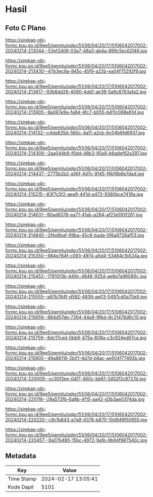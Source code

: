 # Hasil

## Foto C Plano

https://sirekap-obj-formc.kpu.go.id/9ee5/pemilu/pdpr/51/06/04/20/17/5106042017002-20240214-213044--53ef2d08-03a7-48a3-ab4a-899c5ec62f46.jpg

https://sirekap-obj-formc.kpu.go.id/9ee5/pemilu/pdpr/51/06/04/20/17/5106042017002-20240214-213430--47b3ec9a-945c-45f9-a22b-ea04f75292f9.jpg

https://sirekap-obj-formc.kpu.go.id/9ee5/pemilu/pdpr/51/06/04/20/17/5106042017002-20240214-213617--93b6dd26-4090-4dd1-ae39-5a9c8763a1a2.jpg

https://sirekap-obj-formc.kpu.go.id/9ee5/pemilu/pdpr/51/06/04/20/17/5106042017002-20240214-213905--8a087e9a-fa94-4fc7-b055-b411c088e61d.jpg

https://sirekap-obj-formc.kpu.go.id/9ee5/pemilu/pdpr/51/06/04/20/17/5106042017002-20240214-214132--c4de835d-560c-4a11-a2cb-6c04b6fd6937.jpg

https://sirekap-obj-formc.kpu.go.id/9ee5/pemilu/pdpr/51/06/04/20/17/5106042017002-20240214-214309--2aa044b9-f0dd-48b3-85e8-b8adef82a397.jpg

https://sirekap-obj-formc.kpu.go.id/9ee5/pemilu/pdpr/51/06/04/20/17/5106042017002-20240214-214437--2775b2b2-a56f-4d7c-9145-f6b16b8e7dad.jpg

https://sirekap-obj-formc.kpu.go.id/9ee5/pemilu/pdpr/51/06/04/20/17/5106042017002-20240214-215215--83f7c5f2-aea9-441d-a472-9380bce7419a.jpg

https://sirekap-obj-formc.kpu.go.id/9ee5/pemilu/pdpr/51/06/04/20/17/5106042017002-20240214-214631--90ad8378-ea71-41ab-a284-af21e093f261.jpg

https://sirekap-obj-formc.kpu.go.id/9ee5/pemilu/pdpr/51/06/04/20/17/5106042017002-20240214-214845--2f4e8baf-99ba-45c8-bada-0f6a9726af53.jpg

https://sirekap-obj-formc.kpu.go.id/9ee5/pemilu/pdpr/51/06/04/20/17/5106042017002-20240214-215350--984e784f-c093-4974-a5d4-53464c1b524a.jpg

https://sirekap-obj-formc.kpu.go.id/9ee5/pemilu/pdpr/51/06/04/20/17/5106042017002-20240214-215452--17810f3b-449c-4846-925d-ae6e7a96069c.jpg

https://sirekap-obj-formc.kpu.go.id/9ee5/pemilu/pdpr/51/06/04/20/17/5106042017002-20240214-215555--a97b764f-d592-4839-ae03-5497cd0a70e9.jpg

https://sirekap-obj-formc.kpu.go.id/9ee5/pemilu/pdpr/51/06/04/20/17/5106042017002-20240214-215659--884d57de-7394-44a8-9fbd-9c31476d9c10.jpg

https://sirekap-obj-formc.kpu.go.id/9ee5/pemilu/pdpr/51/06/04/20/17/5106042017002-20240214-215759--8dc17ced-0bb9-475a-808a-c3c924ed67ca.jpg

https://sirekap-obj-formc.kpu.go.id/9ee5/pemilu/pdpr/51/06/04/20/17/5106042017002-20240214-215905--49a88116-2b01-4d7d-b8ac-ae504f77493b.jpg

https://sirekap-obj-formc.kpu.go.id/9ee5/pemilu/pdpr/51/06/04/20/17/5106042017002-20240214-220009--cc30f3ee-0df7-460c-bb61-3452f2c8727d.jpg

https://sirekap-obj-formc.kpu.go.id/9ee5/pemilu/pdpr/51/06/04/20/17/5106042017002-20240214-220118--29a572fb-6a8b-4f15-aa42-d3b3ae0374da.jpg

https://sirekap-obj-formc.kpu.go.id/9ee5/pemilu/pdpr/51/06/04/20/17/5106042017002-20240214-220220--c9c1b843-a7a9-4376-b870-10d949f50955.jpg

https://sirekap-obj-formc.kpu.go.id/9ee5/pemilu/pdpr/51/06/04/20/17/5106042017002-20240214-220457--9a07b485-15bc-4972-9a1b-9b94f987540c.jpg


## Metadata

| Key        | Value               |
| ---------- | ------------------- |
| Time Stamp | 2024-02-17 13:05:41 |
| Kode Dapil | 5101                |



